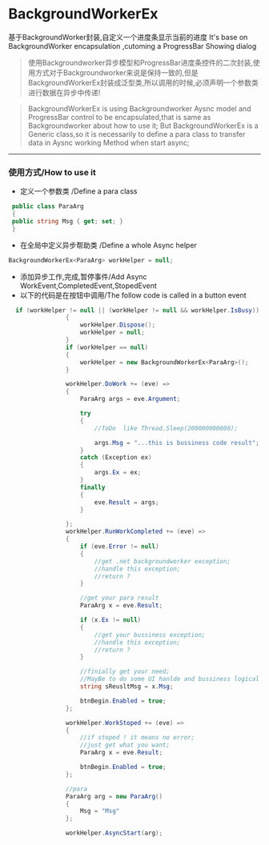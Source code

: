 # BackgroundWorkerEx
基于BackgroundWorker封装,自定义一个进度条显示当前的进度
It's base on BackgroundWorker encapsulation ,cutoming a ProgressBar Showing dialog

>使用Backgroundworker异步模型和ProgressBar进度条控件的二次封装,使用方式对于Backgroundworker来说是保持一致的,但是BackgroundWorkerEx封装成泛型类,所以调用的时候,必须声明一个参数类进行数据在异步中传递!

>BackgroundWorkerEx is using Backgroundworker Aysnc model and ProgressBar control to be encapsulated,that is same as  Backgroundworker about how to use it;
But BackgroundWorkerEx is a Generic class,so it is necessarily to define a para class to transfer data in Aysnc working Method when start async;

---

### 使用方式/How to use it
* 定义一个参数类 /Define a para class 
```C#
 public class ParaArg
 {
 public string Msg { get; set; }
 }
```

* 在全局中定义异步帮助类 /Define a whole Async helper
```C#
BackgroundWorkerEx<ParaArg> workHelper = null;
```
* 添加异步工作,完成,暂停事件/Add Async WorkEvent,CompletedEvent,StopedEvent
* 以下的代码是在按钮中调用/The follow code is called in a button event
``` C#
  if (workHelper != null || (workHelper != null && workHelper.IsBusy))
                {
                    workHelper.Dispose();
                    workHelper = null;
                }
                if (workHelper == null)
                {
                    workHelper = new BackgroundWorkerEx<ParaArg>();
                }

                workHelper.DoWork += (eve) =>
                {
                    ParaArg args = eve.Argument;

                    try
                    {
                        //ToDo  like Thread.Sleep(200000000000);

                        args.Msg = "...this is bussiness code result";
                    }
                    catch (Exception ex)
                    {
                        args.Ex = ex;
                    }
                    finally
                    {
                        eve.Result = args;
                    }

                };
                workHelper.RunWorkCompleted += (eve) =>
                {
                    if (eve.Error != null)
                    {
                        //get .net backgroundworker exception;
                        //handle this exception;
                        //return ?
                    }

                    //get your para result
                    ParaArg x = eve.Result;

                    if (x.Ex != null)
                    {
                        //get your bussiness exception;
                        //handle this exception;
                        //return ?
                    }

                    //finially get your need;
                    //MayBe to do some UI hanlde and bussiness logical
                    string sReusltMsg = x.Msg;

                    btnBegin.Enabled = true;
                };

                workHelper.WorkStoped += (eve) =>
                { 
                    //if stoped ! it means no error;
                    //just get what you want; 
                    ParaArg x = eve.Result;

                    btnBegin.Enabled = true;
                };

                //para
                ParaArg arg = new ParaArg()
                {
                    Msg = "Msg"
                };

                workHelper.AsyncStart(arg);
```

